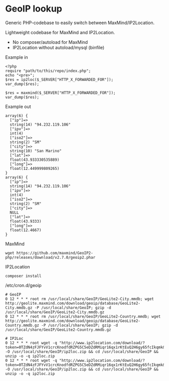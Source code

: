 GeoIP lookup
=============
Generic PHP-codebase to easily switch between MaxMind/IP2Location.

Lightweight codebase for MaxMind and IP2Location.
- No composer/autoload for MaxMind
- IP2Location without autoload/mysql (binfile)

Example in
```
<?php
require "path/to/this/repo/index.php";
echo "<pre>";
$res = ip2loc($_SERVER["HTTP_X_FORWARDED_FOR"]);
var_dump($res);

$res = maxmind($_SERVER["HTTP_X_FORWARDED_FOR"]);
var_dump($res);
```

Example out
```
array(6) {
  ["ip"]=>
  string(14) "94.232.119.106"
  ["ipv"]=>
  int(4)
  ["iso2"]=>
  string(2) "SM"
  ["city"]=>
  string(10) "San Marino"
  ["lat"]=>
  float(43.933330535889)
  ["long"]=>
  float(12.449999809265)
}
array(6) {
  ["ip"]=>
  string(14) "94.232.119.106"
  ["ipv"]=>
  int(4)
  ["iso2"]=>
  string(2) "SM"
  ["city"]=>
  NULL
  ["lat"]=>
  float(43.9333)
  ["long"]=>
  float(12.4667)
}
```


MaxMind
```
wget https://github.com/maxmind/GeoIP2-php/releases/download/v2.7.0/geoip2.phar
```

IP2Location
```
composer install
```

/etc/cron.d/geoip
```
# GeoIP
0 12 * * * root rm /usr/local/share/GeoIP/GeoLite2-City.mmdb; wget http://geolite.maxmind.com/download/geoip/database/GeoLite2-City.mmdb.gz -P /usr/local/share/GeoIP; gzip -d /usr/local/share/GeoIP/GeoLite2-City.mmdb.gz
0 12 * * * root rm /usr/local/share/GeoIP/GeoLite2-Country.mmdb; wget http://geolite.maxmind.com/download/geoip/database/GeoLite2-Country.mmdb.gz -P /usr/local/share/GeoIP; gzip -d /usr/local/share/GeoIP/GeoLite2-Country.mmdb.gz

# IP2Loc
0 12 * * * root wget -q "http://www.ip2location.com/download/?token=0TZdN4zFJFYvV1crcKnodfdRZPG5C5eDZdRMiqr16qx1rKtEuQ2H6gy65fcIkqmk&file=DB11LITEBIN" -O /usr/local/share/GeoIP/ip2loc.zip && cd /usr/local/share/GeoIP && unzip -o -q ip2loc.zip
0 12 * * * root wget -q "http://www.ip2location.com/download/?token=0TZdN4zFJFYvV1crcKnodfdRZPG5C5eDZdRMiqr16qx1rKtEuQ2H6gy65fcIkqmk&file=DB11LITEBINIPV6" -O /usr/local/share/GeoIP/ip2loc.zip && cd /usr/local/share/GeoIP && unzip -o -q ip2loc.zip
```
